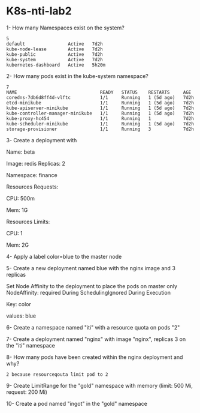 # K8s-nti-lab2
1- How many Namespaces exist on the system?
```
5
default                Active   7d2h
kube-node-lease        Active   7d2h
kube-public            Active   7d2h
kube-system            Active   7d2h
kubernetes-dashboard   Active   5h20m
```
2- How many pods exist in the kube-system namespace?
```
7
NAME                               READY   STATUS    RESTARTS     AGE
coredns-7db6d8ff4d-vlftc           1/1     Running   1 (5d ago)   7d2h
etcd-minikube                      1/1     Running   1 (5d ago)   7d2h
kube-apiserver-minikube            1/1     Running   1 (5d ago)   7d2h
kube-controller-manager-minikube   1/1     Running   1 (5d ago)   7d2h
kube-proxy-hc454                   1/1     Running   1            7d2h
kube-scheduler-minikube            1/1     Running   1 (5d ago)   7d2h
storage-provisioner                1/1     Running   3            7d2h
```
3- Create a deployment with

Name: beta

Image: redis Replicas: 2

Namespace: finance

Resources Requests:

CPU: 500m

Mem: 1G

Resources Limits:

CPU: 1

Mem: 2G

4- Apply a label color=blue to the master node

5- Create a new deployment named blue with the nginx image and 3 replicas

Set Node Affinity to the deployment to place the pods on master only NodeAffinity: required During SchedulingIgnored During Execution

Key: color

values: blue

6- Create a namespace named "iti" with a resource quota on pods "2"

7- Create a deployment named "nginx" with image "nginx", replicas 3 on the "iti" namespace

8- How many pods have been created within the nginx deployment and why?
```
2 because resourceqouta limit pod to 2
```
9- Create LimitRange for the "gold" namespace with memory (limit: 500 Mi, request: 200 Mi)

10- Create a pod named "ingot" in the "gold" namespace
